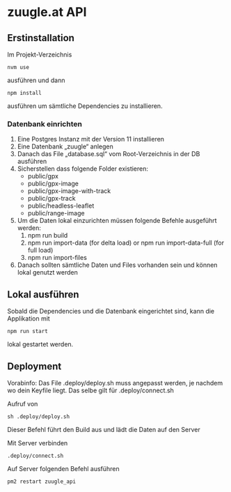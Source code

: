 # zuugle.at API

## Erstinstallation
Im Projekt-Verzeichnis 
 
    nvm use
 ausführen und dann 
 
    npm install
ausführen um sämtliche Dependencies zu installieren.

### Datenbank einrichten

1. Eine Postgres Instanz mit der Version 11 installieren 
2. Eine Datenbank „zuugle“ anlegen
3. Danach das File „database.sql“ vom Root-Verzeichnis in der DB ausführen
4. Sicherstellen dass folgende Folder existieren:
    * public/gpx
    * public/gpx-image
    * public/gpx-image-with-track
    * public/gpx-track
    * public/headless-leaflet
    * public/range-image 
5. Um die Daten lokal einzurichten müssen folgende Befehle ausgeführt werden:
    1. npm run build
    2. npm run import-data (for delta load) or npm run import-data-full (for full load)
    3. npm run import-files
6. Danach sollten sämtliche Daten und Files vorhanden sein und können lokal genutzt werden


## Lokal ausführen

Sobald die Dependencies und die Datenbank eingerichtet sind, kann die Applikation mit 

    npm run start
    
lokal gestartet werden.

## Deployment

Vorabinfo: Das File .deploy/deploy.sh muss angepasst werden, je nachdem wo dein Keyfile liegt. Das selbe gilt für .deploy/connect.sh

Aufruf von
    
    sh .deploy/deploy.sh
    
Dieser Befehl führt den Build aus und lädt die Daten auf den Server
    
Mit Server verbinden 

    .deploy/connect.sh

Auf Server folgenden Befehl ausführen 
    
    pm2 restart zuugle_api